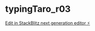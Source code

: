 # typingTaro_r03

[Edit in StackBlitz next generation editor ⚡️](https://stackblitz.com/~/github.com/tamatrading/typingtaro_r03)
